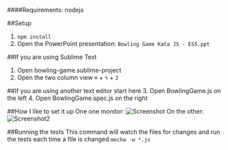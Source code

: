 ####Requirements: nodejs

##Setup
1. `npm install`
2. Open the PowerPoint presentation: `Bowling Game Kata JS - ES5.ppt`

##If you are using Sublime Text
1. Open bowling-game.sublime-project
2. Open the two column view `⌘` + `⌥` + `2`

##If you are using another text editor start here
3. Open BowlingGame.js on the left
4. Open BowlingGame.spec.js on the right

##How I like to set it up
One one monitor:
![Screenshot](http://i.imgur.com/8tGf5pc.png)
On the other:
![Screenshot2](http://i.imgur.com/aEde1SY.jpg)


##Running the tests
This command will watch the files for changes and run the tests each time a file is changed
`mocha -w *.js`




